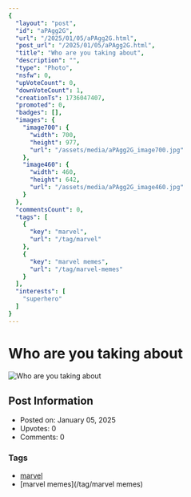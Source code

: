 ```yaml
---
{
  "layout": "post",
  "id": "aPAgg2G",
  "url": "/2025/01/05/aPAgg2G.html",
  "post_url": "/2025/01/05/aPAgg2G.html",
  "title": "Who are you taking about",
  "description": "",
  "type": "Photo",
  "nsfw": 0,
  "upVoteCount": 0,
  "downVoteCount": 1,
  "creationTs": 1736047407,
  "promoted": 0,
  "badges": [],
  "images": {
    "image700": {
      "width": 700,
      "height": 977,
      "url": "/assets/media/aPAgg2G_image700.jpg"
    },
    "image460": {
      "width": 460,
      "height": 642,
      "url": "/assets/media/aPAgg2G_image460.jpg"
    }
  },
  "commentsCount": 0,
  "tags": [
    {
      "key": "marvel",
      "url": "/tag/marvel"
    },
    {
      "key": "marvel memes",
      "url": "/tag/marvel-memes"
    }
  ],
  "interests": [
    "superhero"
  ]
}
---
```


# Who are you taking about

![Who are you taking about](/assets/media/aPAgg2G_image700.jpg)

## Post Information

- Posted on: January 05, 2025
- Upvotes: 0
- Comments: 0

### Tags

- [marvel](/tag/marvel)
- [marvel memes](/tag/marvel memes)
